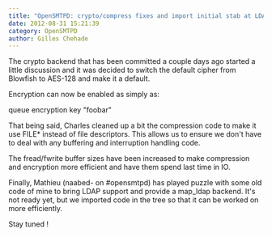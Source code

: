 ```yaml
---
title: "OpenSMTPD: crypto/compress fixes and import initial stab at LDAP"
date: 2012-08-31 15:21:39
category: OpenSMTPD
author: Gilles Chehade
---
```


The crypto backend that has been committed a couple days ago started a little discussion and it was decided to switch the default cipher from Blowfish to AES-128 and make it a default.

Encryption can now be enabled as simply as:

queue encryption key "foobar"

That being said, Charles cleaned up a bit the compression code to make it use FILE* instead of file descriptors. This allows us to ensure we don't have to deal with any buffering and interruption handling code.

The fread/fwrite buffer sizes have been increased to make compression and encryption more efficient and have them spend last time in IO.

Finally, Mathieu (naabed- on #opensmtpd) has played puzzle with some old code of mine to bring LDAP support and provide a map_ldap backend. It's not ready yet, but we imported code in the tree so that it can be worked on more efficiently.

Stay tuned !
